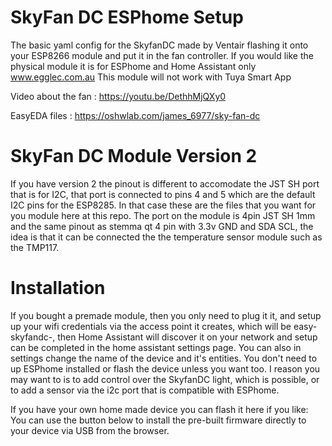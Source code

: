 # SkyFan DC ESPhome Setup

The basic yaml config for the SkyfanDC made by Ventair flashing it onto your ESP8266 module and put it in the fan controller.
If you would like the physical module it is for ESPhome and Home Assistant only www.egglec.com.au
This module will not work with Tuya Smart App

Video about the fan : https://youtu.be/DethhMjQXy0

EasyEDA files : https://oshwlab.com/james_6977/sky-fan-dc

# SkyFan DC Module Version 2
If you have version 2 the pinout is different to accomodate the JST SH port that is for I2C, that port is connected to pins 4 and 5 which are the default I2C pins for the ESP8285.  In that case these are the files that you want for you module here at this repo.
The port on the module is 4pin JST SH 1mm and the same pinout as stemma qt 4 pin with 3.3v GND and SDA SCL, the idea is that it can be connected the the temperature sensor module such as the TMP117.


# Installation
If you bought a premade module, then you only need to plug it it, and setup up your wifi credentials via the access point it creates, which will be easy-skyfandc-<MAC>, then Home Assistant will discover it on your network and setup can be completed in the home assistant settings page.
You can also in settings change the name of the device and it's entities.
You don't need to up ESPhome installed or flash the device unless you want too.
I reason you may want to is to add control over the SkyfanDC light, which is possible, or to add a sensor via the i2c port that is compatible with ESPhome.
  

If you have your own home made device you can flash it here if you like:
You can use the button below to install the pre-built firmware directly to your device via USB from the browser.

<esp-web-install-button manifest="./manifest.json"></esp-web-install-button>

<script type="module" src="https://unpkg.com/esp-web-tools@5.2.0/dist/web/install-button.js?module"></script>
